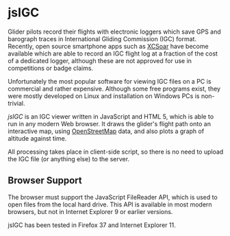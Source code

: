 # jsIGC
Glider pilots record their flights with electronic loggers which save GPS and barograph traces in International Gliding Commission
(IGC) format. Recently, open source smartphone apps such as [XCSoar](http://www.xcsoar.org) have become available which
are able to record an IGC flight log at a fraction of the cost of a dedicated logger, although these are not approved
for use in competitions or badge claims.

Unfortunately the most popular software for viewing IGC files on a PC is commercial and rather expensive.
Although some free programs exist, they were mostly developed on Linux and installation on Windows PCs is non-trivial.

*jsIGC* is an IGC viewer written in JavaScript and HTML 5, which is able to run in any modern Web browser. It draws
the glider's flight path onto an interactive map, using [OpenStreetMap](http://www.openstreetmap.org) data, and also
plots a graph of altitude against time.

All processing takes place in client-side script, so there is no need to upload the IGC file (or anything else)
to the server.

## Browser Support

The browser must support the JavaScript FileReader API, which is used to open files from the local hard drive.
This API is available in most modern browsers, but not in Internet Explorer 9 or earlier versions.

jsIGC has been tested in Firefox 37 and Internet Explorer 11.
